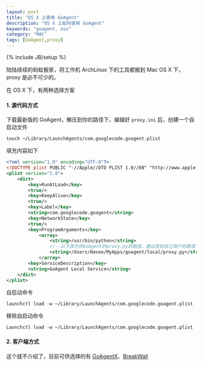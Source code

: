 ```yaml
---
layout: post
title: "OS X 上使用 GoAgent"
description: "OS X 上如何使用 GoAgent"
keywords: "goagent, osx"
category: "MAC"
tags: [GoAgent,proxy]
---
```

{% include JB/setup %}

陆陆续续的蚂蚁搬家，将工作机 ArchLinux 下的工具都搬到 Mac OS X 下，proxy 是必不可少的。

在 OS X 下，有两种选择方案

#### 1. 源代码方式

下载最新版的 GoAgent，解压到你的路径下，编辑好 `proxy.ini` 后，创建一个自启动文件

    touch ~/Library/LaunchAgents/com.googlecode.goagent.plist

填充内容如下

<!-- more -->
```xml
<?xml version="1.0" encoding="UTF-8"?>
<!DOCTYPE plist PUBLIC "-//Apple//DTD PLIST 1.0//EN" "http://www.apple.com/DTDs/PropertyList-1.0.dtd">
<plist version="1.0">
    <dict>
        <key>RunAtLoad</key>
        <true/>
        <key>KeepAlive</key>
        <true/>
        <key>Label</key>
        <string>com.googlecode.goagent</string>
        <key>NetworkState</key>
        <true/>
        <key>ProgramArguments</key>
            <array>
                <string>/usr/bin/python</string>
                <!--以下改为你GoAgent的proxy.py的路径，建议放到自己用户的路径下，这样不会有需要sudo的问题 -->
                <string>/Users/Havee/MyApps/goagent/local/proxy.py</string>
            </array>
        <key>ServiceDescription</key>
        <string>GoAgent Local Service</string>
    </dict>
</plist>
```

自启动命令

    launchctl load -w ~/Library/LaunchAgents/com.googlecode.goagent.plist

移除自启动命令

    Launchctl load -w ~/Library/LaunchAgents/com.googlecode.goagent.plist

#### 2. 客户端方式

这个就不介绍了，目前可供选择的有 [GoAgentX](https://github.com/ohdarling/GoAgentX)、[BreakWall](https://code.google.com/p/breakwall/)
